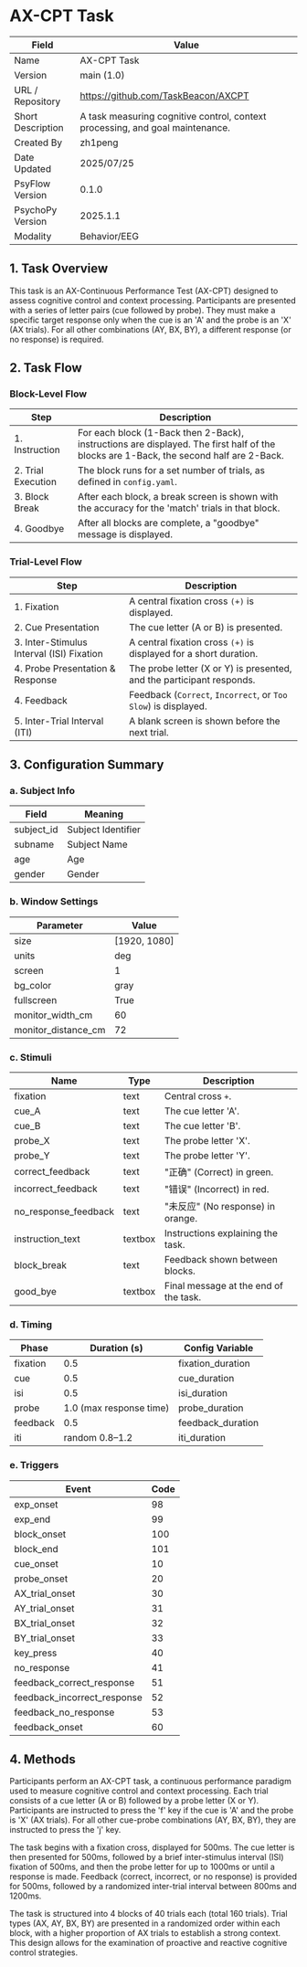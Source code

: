 # AX-CPT Task

| Field | Value |
|---|---|
| Name | AX-CPT Task |
| Version | main (1.0) |
| URL / Repository | https://github.com/TaskBeacon/AXCPT |
| Short Description | A task measuring cognitive control, context processing, and goal maintenance. |
| Created By | zh1peng |
| Date Updated | 2025/07/25 |
| PsyFlow Version |0.1.0|
| PsychoPy Version |2025.1.1              |
| Modality     |Behavior/EEG                  |

## 1. Task Overview
This task is an AX-Continuous Performance Test (AX-CPT) designed to assess cognitive control and context processing. Participants are presented with a series of letter pairs (cue followed by probe). They must make a specific target response only when the cue is an 'A' and the probe is an 'X' (AX trials). For all other combinations (AY, BX, BY), a different response (or no response) is required.

## 2. Task Flow
### Block-Level Flow
| Step | Description |
|---|---|
| 1. Instruction | For each block (1-Back then 2-Back), instructions are displayed. The first half of the blocks are 1-Back, the second half are 2-Back. |
| 2. Trial Execution | The block runs for a set number of trials, as defined in `config.yaml`. |
| 3. Block Break | After each block, a break screen is shown with the accuracy for the 'match' trials in that block. |
| 4. Goodbye | After all blocks are complete, a "goodbye" message is displayed. |

### Trial-Level Flow
| Step | Description |
|---|---|
| 1. Fixation | A central fixation cross `(+)` is displayed. |
| 2. Cue Presentation | The cue letter (A or B) is presented. |
| 3. Inter-Stimulus Interval (ISI) Fixation | A central fixation cross `(+)` is displayed for a short duration. |
| 4. Probe Presentation & Response | The probe letter (X or Y) is presented, and the participant responds. |
| 4. Feedback | Feedback (`Correct`, `Incorrect`, or `Too Slow`) is displayed. |
| 5. Inter-Trial Interval (ITI) | A blank screen is shown before the next trial. |

## 3. Configuration Summary
### a. Subject Info
| Field | Meaning |
|---|---|
| subject_id | Subject Identifier |
| subname | Subject Name |
| age | Age |
| gender | Gender |

### b. Window Settings
| Parameter | Value |
|---|---|
| size | [1920, 1080] |
| units | deg |
| screen | 1 |
| bg_color | gray |
| fullscreen | True |
| monitor_width_cm | 60 |
| monitor_distance_cm | 72 |

### c. Stimuli
| Name | Type | Description |
|---|---|---|
| fixation | text | Central cross `+`. |
| cue_A | text | The cue letter 'A'. |
| cue_B | text | The cue letter 'B'. |
| probe_X | text | The probe letter 'X'. |
| probe_Y | text | The probe letter 'Y'. |
| correct_feedback | text | "正确" (Correct) in green. |
| incorrect_feedback | text | "错误" (Incorrect) in red. |
| no_response_feedback | text | "未反应" (No response) in orange. |
| instruction_text | textbox | Instructions explaining the task. |
| block_break | text | Feedback shown between blocks. |
| good_bye | textbox | Final message at the end of the task. |

### d. Timing
| Phase | Duration (s) | Config Variable |
|---|---|---|
| fixation | 0.5 | fixation_duration |
| cue | 0.5 | cue_duration |
| isi | 0.5 | isi_duration |
| probe | 1.0 (max response time) | probe_duration |
| feedback | 0.5 | feedback_duration |
| iti | random 0.8–1.2 | iti_duration |

### e. Triggers
| Event | Code |
|---|---|
| exp_onset | 98 |
| exp_end | 99 |
| block_onset | 100 |
| block_end | 101 |
| cue_onset | 10 |
| probe_onset | 20 |
| AX_trial_onset | 30 |
| AY_trial_onset | 31 |
| BX_trial_onset | 32 |
| BY_trial_onset | 33 |
| key_press | 40 |
| no_response | 41 |
| feedback_correct_response | 51 |
| feedback_incorrect_response | 52 |
| feedback_no_response | 53 |
| feedback_onset | 60 |

## 4. Methods
Participants perform an AX-CPT task, a continuous performance paradigm used to measure cognitive control and context processing. Each trial consists of a cue letter (A or B) followed by a probe letter (X or Y). Participants are instructed to press the 'f' key if the cue is 'A' and the probe is 'X' (AX trials). For all other cue-probe combinations (AY, BX, BY), they are instructed to press the 'j' key.

The task begins with a fixation cross, displayed for 500ms. The cue letter is then presented for 500ms, followed by a brief inter-stimulus interval (ISI) fixation of 500ms, and then the probe letter for up to 1000ms or until a response is made. Feedback (correct, incorrect, or no response) is provided for 500ms, followed by a randomized inter-trial interval between 800ms and 1200ms.

The task is structured into 4 blocks of 40 trials each (total 160 trials). Trial types (AX, AY, BX, BY) are presented in a randomized order within each block, with a higher proportion of AX trials to establish a strong context. This design allows for the examination of proactive and reactive cognitive control strategies.
